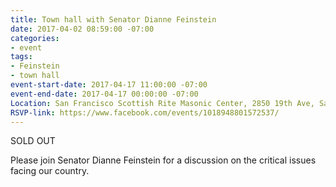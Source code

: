 ```yaml
---
title: Town hall with Senator Dianne Feinstein
date: 2017-04-02 08:59:00 -07:00
categories:
- event
tags:
- Feinstein
- town hall
event-start-date: 2017-04-17 11:00:00 -07:00
event-end-date: 2017-04-17 00:00:00 -07:00
Location: San Francisco Scottish Rite Masonic Center, 2850 19th Ave, San Francisco
RSVP-link: https://www.facebook.com/events/1018948801572537/
---
```


SOLD OUT 

Please join Senator Dianne Feinstein for a discussion on the critical issues facing our country.